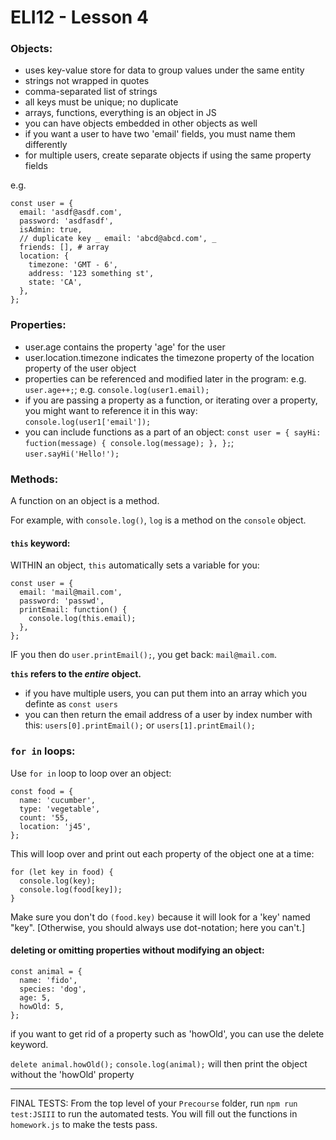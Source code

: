 # ELI12 - Lesson 4

### Objects:

* uses key-value store for data to group values under the same entity
* strings not wrapped in quotes
* comma-separated list of strings
* all keys must be unique; no duplicate
* arrays, functions, everything is an object in JS
* you can have objects embedded in other objects as well
* if you want a user to have two 'email' fields, you must name them differently
* for multiple users, create separate objects if using the same property fields

e.g.

```
const user = {
  email: 'asdf@asdf.com',
  password: 'asdfasdf',
  isAdmin: true,
  // duplicate key _ email: 'abcd@abcd.com', _
  friends: [], # array
  location: {
    timezone: 'GMT - 6',
    address: '123 something st',
    state: 'CA',
  },
};
```

### Properties:

* user.age contains the property 'age' for the user
* user.location.timezone indicates the timezone property of the location property of the user object
* properties can be referenced and modified later in the program: e.g. `user.age++;`; e.g. `console.log(user1.email);`
* if you are passing a property as a function, or iterating over a property, you might want to reference it in this way: `console.log(user1['email']);`
* you can include functions as a part of an object: `const user = { sayHi: fuction(message) { console.log(message); }, };`; `user.sayHi('Hello!');`

### Methods:

A function on an object is a method.

For example, with `console.log()`, `log` is a method on the `console` object.

#### `this` keyword:

WITHIN an object, `this` automatically sets a variable for you:

```
const user = {
  email: 'mail@mail.com',
  password: 'passwd',
  printEmail: function() {
    console.log(this.email);
  },
};
```

IF you then do `user.printEmail();`, you get back: `mail@mail.com`.

**`this` refers to the _entire_ object.**

- if you have multiple users, you can put them into an array which you definte as `const users`
- you can then return the email address of a user by index number with this: `users[0].printEmail();` or `users[1].printEmail();`

### `for in` loops:

Use `for in` loop to loop over an object:

```
const food = {
  name: 'cucumber',
  type: 'vegetable',
  count: '55,
  location: 'j45',
};
```

This will loop over and print out each property of the object one at a time:

```
for (let key in food) {
  console.log(key);
  console.log(food[key]);
}

```

Make sure you don't do `(food.key)` because it will look for a 'key' named "key".
[Otherwise, you should always use dot-notation; here you can't.]

#### deleting or omitting properties without modifying an object:

```
const animal = {
  name: 'fido',
  species: 'dog',
  age: 5,
  howOld: 5,
};
```

if you want to get rid of a property such as 'howOld', you can use the delete keyword.

`delete animal.howOld();`
`console.log(animal);` will then print the object without the 'howOld' property

---

FINAL TESTS: From the top level of your `Precourse` folder, run `npm run test:JSIII` to run the automated tests. You will fill out the functions in `homework.js` to make the tests pass.
